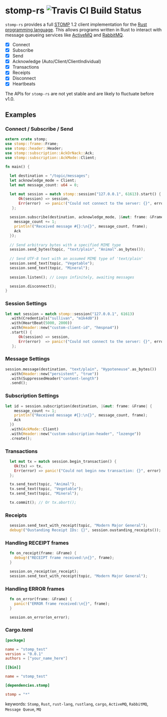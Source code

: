 stomp-rs ![Travis CI Build Status](https://api.travis-ci.org/zslayton/stomp-rs.png?branch=master)
=====
`stomp-rs` provides a full [STOMP](http://stomp.github.io/stomp-specification-1.2.html) 1.2 client implementation for the [Rust programming language](http://www.rust-lang.org/). This allows programs written in Rust to interact with message queueing services like [ActiveMQ](http://activemq.apache.org/) and [RabbitMQ](http://www.rabbitmq.com/).

- [x] Connect
- [x] Subscribe
- [x] Send
- [x] Acknowledge (Auto/Client/ClientIndividual)
- [x] Transactions
- [x] Receipts
- [x] Disconnect
- [x] Heartbeats

The APIs for `stomp-rs` are not yet stable and are likely to fluctuate before v1.0.

## Examples
### Connect / Subscribe / Send
```rust
extern crate stomp;
use stomp::frame::Frame;
use stomp::header::Header;
use stomp::subscription::AckOrNack::Ack;
use stomp::subscription::AckMode::Client;

fn main() {
  
  let destination = "/topic/messages";
  let acknowledge_mode = Client;
  let mut message_count: u64 = 0;

  let mut session = match stomp::session("127.0.0.1", 61613).start() {
      Ok(session) => session,
      Err(error)  => panic!("Could not connect to the server: {}", error)
   };
  
  session.subscribe(destination, acknowledge_mode, |&mut: frame: &Frame| {
    message_count += 1;
    println!("Received message #{}:\n{}", message_count, frame);
    Ack
  });
  
  // Send arbitrary bytes with a specified MIME type
  session.send_bytes(topic, "text/plain", "Animal".as_bytes());
  
  // Send UTF-8 text with an assumed MIME type of 'text/plain'
  session.send_text(topic, "Vegetable");
  session.send_text(topic, "Mineral");
  
  session.listen(); // Loops infinitely, awaiting messages

  session.disconnect();
}
```

### Session Settings
```rust
let mut session = match stomp::session("127.0.0.1", 61613)
  .with(Credentials("sullivan", "m1k4d0"))
  .with(HeartBeat(5000, 2000))
  .with(Header::new("custom-client-id", "hmspna4"))
  .start() {
      Ok(session) => session,
      Err(error)  => panic!("Could not connect to the server: {}", error)
   };
```

### Message Settings
```rust
session.message(destination, "text/plain", "Hypoteneuse".as_bytes())
  .with(Header::new("persistent", "true"))
  .with(SuppressedHeader("content-length")
  .send();
```

### Subscription Settings
```rust
let id = session.subscription(destination, |&mut: frame: &Frame| {
    message_count += 1;
    println!("Received message #{}:\n{}", message_count, frame);
    Ack
  })
  .with(AckMode::Client)
  .with(Header::new("custom-subscription-header", "lozenge"))
  .create();
```

### Transactions
```rust
  let mut tx = match session.begin_transaction() {
    Ok(tx) => tx,
    Err(error) => panic!("Could not begin new transaction: {}", error)
  };

  tx.send_text(topic, "Animal");
  tx.send_text(topic, "Vegetable");
  tx.send_text(topic, "Mineral");

  tx.commit(); // Or tx.abort();
```

### Receipts
```rust
  session.send_text_with_receipt(topic, "Modern Major General");
  debug!("Oustanding Receipt IDs: {}", session.oustanding_receipts());
```

### Handling RECEIPT frames
```rust
  fn on_receipt(frame: &Frame) {
    debug!("RECEIPT frame received:\n{}", frame);
  }

  session.on_receipt(on_receipt);
  session.send_text_with_receipt(topic, "Modern Major General");
```

### Handling ERROR frames
```rust
  fn on_error(frame: &Frame) {
    panic!("ERROR frame received:\n{}", frame);
  }

  session.on_error(on_error);
```

### Cargo.toml
```toml
[package]

name = "stomp_test"
version = "0.0.1"
authors = ["your_name_here"]

[[bin]]

name = "stomp_test"

[dependencies.stomp]

stomp = "*"
```

keywords: `Stomp`, `Rust`, `rust-lang`, `rustlang`, `cargo`, `ActiveMQ`, `RabbitMQ`, `Message Queue`, `MQ`
